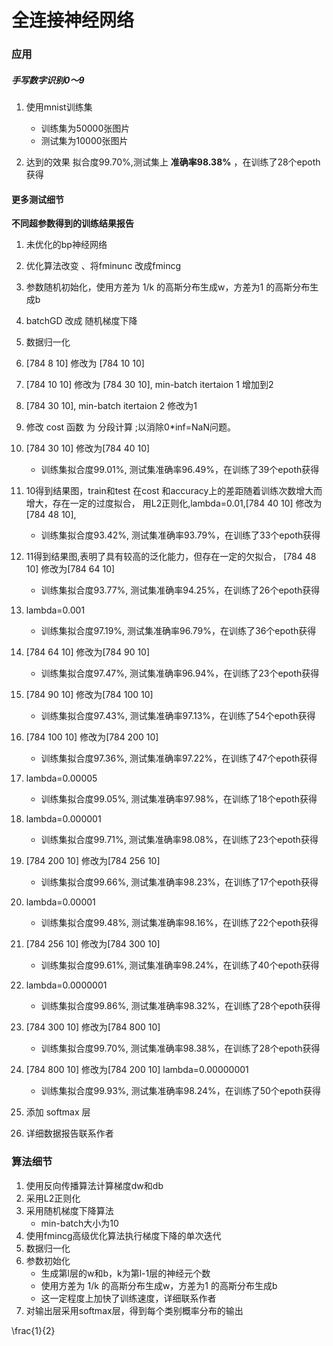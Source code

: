 # 全连接神经网络

### 应用

##### 手写数字识别0～9

1. 使用mnist训练集
    - 训练集为50000张图片
    - 测试集为10000张图片
    
2. 达到的效果
   拟合度99.70%,测试集上 **准确率98.38%** ，在训练了28个epoth获得

#### 更多测试细节

**不同超参数得到的训练结果报告**
1. 未优化的bp神经网络
2. 优化算法改变 、将fminunc 改成fmincg
3. 参数随机初始化，使用方差为 1/k 的高斯分布生成w，方差为1 的高斯分布生成b
4. batchGD 改成 随机梯度下降
5. 数据归一化
6. [784 8 10] 修改为 [784 10 10]
7. [784 10 10] 修改为 [784 30 10], min-batch itertaion 1 增加到2
8. [784 30 10], min-batch itertaion 2 修改为1
9. 修改 cost 函数  为 分段计算 ;以消除0*inf=NaN问题。

10. [784 30 10] 修改为[784 40 10]
    - 训练集拟合度99.01%, 测试集准确率96.49%，在训练了39个epoth获得
11. 10得到结果图，train和test 在cost 和accuracy上的差距随着训练次数增大而增大，存在一定的过度拟合， 用L2正则化,lambda=0.01,[784 40 10] 修改为[784 48 10],   
    - 训练集拟合度93.42%, 测试集准确率93.79%，在训练了33个epoth获得
12. 11得到结果图,表明了具有较高的泛化能力，但存在一定的欠拟合， [784 48 10] 修改为[784 64 10]
    - 训练集拟合度93.77%, 测试集准确率94.25%，在训练了26个epoth获得
13. lambda=0.001                    
    - 训练集拟合度97.19%, 测试集准确率96.79%，在训练了36个epoth获得
14. [784 64 10] 修改为[784 90 10]    
    - 训练集拟合度97.47%, 测试集准确率96.94%，在训练了23个epoth获得
15. [784 90 10] 修改为[784 100 10]   
    - 训练集拟合度97.43%, 测试集准确率97.13%，在训练了54个epoth获得
16. [784 100 10] 修改为[784 200 10]  
    - 训练集拟合度97.36%, 测试集准确率97.22%，在训练了47个epoth获得
17. lambda=0.00005                  
    - 训练集拟合度99.05%, 测试集准确率97.98%，在训练了18个epoth获得
18. lambda=0.000001                 
    - 训练集拟合度99.71%, 测试集准确率98.08%，在训练了23个epoth获得
19. [784 200 10] 修改为[784 256 10]  
    - 训练集拟合度99.66%, 测试集准确率98.23%，在训练了17个epoth获得
20. lambda=0.00001                  
    - 训练集拟合度99.48%, 测试集准确率98.16%，在训练了22个epoth获得
21. [784 256 10] 修改为[784 300 10]  
    - 训练集拟合度99.61%, 测试集准确率98.24%，在训练了40个epoth获得
22. lambda=0.0000001                
    - 训练集拟合度99.86%, 测试集准确率98.32%，在训练了28个epoth获得
23. [784 300 10] 修改为[784 800 10]  
    - 训练集拟合度99.70%, 测试集准确率98.38%，在训练了28个epoth获得
24. [784 800 10] 修改为[784 200 10] lambda=0.00000001  
    - 训练集拟合度99.93%, 测试集准确率98.24%，在训练了50个epoth获得 
25. 添加 softmax 层
26. 详细数据报告联系作者


### 算法细节

1. 使用反向传播算法计算梯度dw和db
2. 采用L2正则化
3. 采用随机梯度下降算法
    - min-batch大小为10
4. 使用fmincg高级优化算法执行梯度下降的单次迭代
5. 数据归一化
6. 参数初始化
    - 生成第l层的w和b，k为第l-1层的神经元个数
    - 使用方差为 1/k 的高斯分布生成w，方差为1 的高斯分布生成b
    - 这一定程度上加快了训练速度，详细联系作者
7. 对输出层采用softmax层，得到每个类别概率分布的输出

\frac{1}{2}

